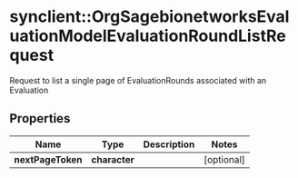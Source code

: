 # synclient::OrgSagebionetworksEvaluationModelEvaluationRoundListRequest

Request to list a single page of EvaluationRounds associated with an Evaluation

## Properties
Name | Type | Description | Notes
------------ | ------------- | ------------- | -------------
**nextPageToken** | **character** |  | [optional] 


